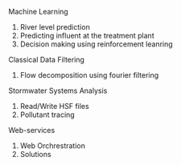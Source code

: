Machine Learning

1. River level prediction
2. Predicting influent at the treatment plant
3. Decision making using reinforcement leanring

Classical Data Filtering

1. Flow decomposition using fourier filtering

Stormwater Systems Analysis

1. Read/Write HSF files
2. Pollutant tracing

Web-services

1. Web Orchrestration
2. Solutions 


